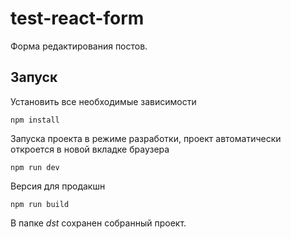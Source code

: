 # test-react-form

Форма редактирования постов.

## Запуск

Установить все необходимые зависимости

```shell
npm install
```

Запуска проекта в режиме разработки,
проект автоматически откроется в новой вкладке браузера

```shell
npm run dev
```

Версия для продакшн

```shell
npm run build
```

В папке *dst* сохранен собранный проект.